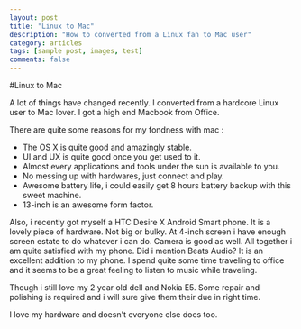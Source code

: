 ```yaml
---
layout: post
title: "Linux to Mac"
description: "How to converted from a Linux fan to Mac user"
category: articles
tags: [sample post, images, test]
comments: false
---
```

#Linux to Mac

A lot of things have changed recently. I converted from a hardcore Linux user 
to Mac lover. I got a high end Macbook from Office. 

There are quite some reasons for my fondness with mac :

- The OS X is quite good and amazingly stable.
- UI and UX is quite good once you get used to it.
- Almost every applications and tools under the sun is available to you.
- No messing up with hardwares, just connect and play.
- Awesome battery life, i could easily get 8 hours battery backup with this sweet machine.
- 13-inch is an awesome form factor.


Also, i recently got myself a HTC Desire X Android Smart phone. 
It is a lovely piece of hardware. Not big or bulky. At 4-inch screen
i have enough screen estate to do whatever i can do. Camera is good as well.
All together i am quite satisfied with my phone. Did i mention Beats Audio? 
It is an excellent addition to my phone. I spend quite some time traveling 
to office and it seems to be a great feeling to listen to music while traveling.


Though i still love my 2 year old dell and Nokia E5. 
Some repair and polishing is required and i will sure give them their due in right time.

I love my hardware and doesn't everyone else does too.
